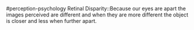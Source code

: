 #perception-psychology 
Retinal Disparity::Because our eyes are apart the images perceived are different and when they are more different the object is closer and less when further apart.
<!--SR:!2024-02-03,1,230-->